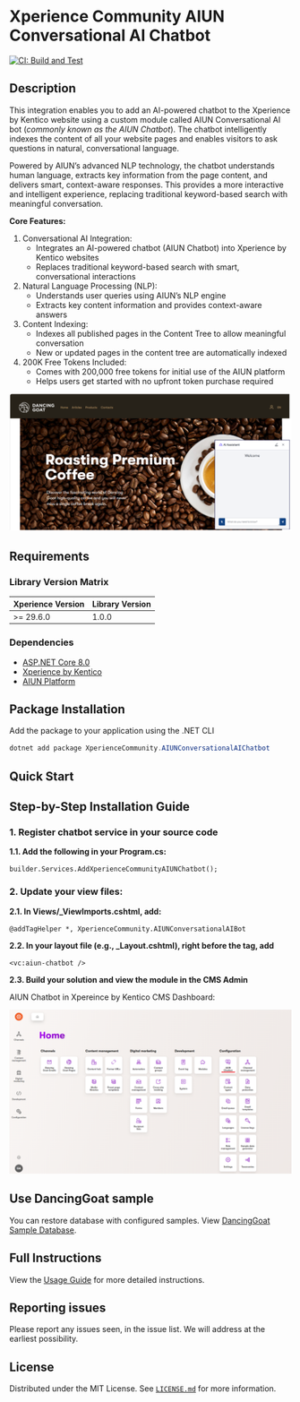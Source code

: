 
# Xperience Community AIUN Conversational AI Chatbot

[![CI: Build and Test](https://github.com/rbt-cms/xperience-community-aiun-conversational-ai-bot/actions/workflows/ci.yml/badge.svg)](https://github.com/rbt-cms/xperience-community-aiun-conversational-ai-bot/actions/workflows/ci.yml)


## Description

This integration enables you to add an AI-powered chatbot to the Xperience by Kentico website using a custom module called AIUN Conversational AI bot (_commonly known as the AIUN Chatbot_). The chatbot intelligently indexes the content of all your website pages and enables visitors to ask questions in natural, conversational language.

Powered by AIUN’s advanced NLP technology, the chatbot understands human language, extracts key information from the page content, and delivers smart, context-aware responses. This provides a more interactive and intelligent experience, replacing traditional keyword-based search with meaningful conversation.

**Core Features:**
1. Conversational AI Integration:
   - Integrates an AI-powered chatbot (AIUN Chatbot) into Xperience by Kentico websites
   - Replaces traditional keyword-based search with smart, conversational interactions
2. Natural Language Processing (NLP):
   - Understands user queries using AIUN’s NLP engine
   - Extracts key content information and provides context-aware answers
3. Content Indexing:
   - Indexes all published pages in the Content Tree to allow meaningful conversation
   - New or updated pages in the content tree are automatically indexed
4. 200K Free Tokens Included:
   - Comes with 200,000 free tokens for initial use of the AIUN platform
   - Helps users get started with no upfront token purchase required

![AIUN Chatbot](https://github.com/rbt-cms/xperience-community-aiun-conversational-ai-bot/blob/main/images/Chatbot-in-website.png)

## Requirements

### Library Version Matrix


| Xperience Version | Library Version |
| ----------------- | --------------- |
| >= 29.6.0         | 1.0.0           |

### Dependencies


- [ASP.NET Core 8.0](https://dotnet.microsoft.com/en-us/download)
- [Xperience by Kentico](https://docs.kentico.com)
- [AIUN Platform](https://qa-dashboard.aiun.ai/)

## Package Installation


Add the package to your application using the .NET CLI

```powershell
dotnet add package XperienceCommunity.AIUNConversationalAIChatbot
```

## Quick Start

## Step-by-Step Installation Guide

### 1. Register chatbot service in your source code
**1.1. Add the following in your Program.cs:**
```
builder.Services.AddXperienceCommunityAIUNChatbot();
```

### 2. Update your view files:
**2.1. In Views/_ViewImports.cshtml, add:**

```
@addTagHelper *, XperienceCommunity.AIUNConversationalAIBot
```

**2.2. In your layout file (e.g., _Layout.cshtml), right before the </body> tag, add**
```
<vc:aiun-chatbot />
```


**2.3. Build your solution and view the module in the CMS Admin**

AIUN Chatbot in Xpereince by Kentico CMS Dashboard:

![XBYK Dashboard](https://github.com/rbt-cms/xperience-community-aiun-conversational-ai-bot/blob/main/images/XBYK_Dashboard.png)


## Use DancingGoat sample

You can restore database with configured samples. View [DancingGoat Sample Database](https://github.com/rbt-cms/xperience-community-aiun-conversational-ai-bot/blob/main/db/xpAIUNChatbot_2960.bak).

## Full Instructions


View the [Usage Guide](https://github.com/rbt-cms/xperience-community-aiun-conversational-ai-bot/blob/main/docs/Usage-Guide.md) for more detailed instructions.


## Reporting issues

Please report any issues seen, in the issue list. We will address at the earliest possibility.


## License

Distributed under the MIT License. See [`LICENSE.md`](./LICENSE.md) for more information.


